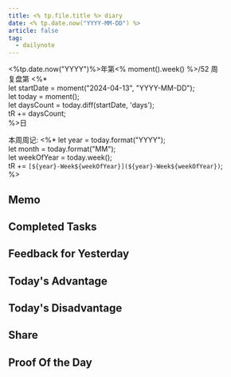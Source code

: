 ```yaml
---
title: <% tp.file.title %> diary
date: <% tp.date.now("YYYY-MM-DD") %>
article: false
tag:
  - dailynote
---
```

  
<%tp.date.now("YYYY")%>年第<% moment().week() %>/52 周  
复盘第 <%*  
let startDate = moment("2024-04-13", "YYYY-MM-DD");  
let today = moment();  
let daysCount = today.diff(startDate, 'days');  
tR += daysCount;  
%>日

本周周记: <%* let year = today.format("YYYY");  
let month = today.format("MM");  
let weekOfYear = today.week();  
tR += `[${year}-Week${weekOfYear}](${year}-Week${weekOfYear})`;  
%>

## Memo

## Completed Tasks

## Feedback for Yesterday

## Today's Advantage

## Today's Disadvantage

## Share

## Proof Of the Day

